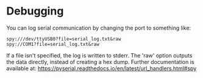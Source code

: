 # Debugging
You can log serial communication by changing the port to something like:

    spy:///dev/ttyUSB0?file=serial_log.txt&raw
    spy://COM1?file=serial_log.txt&raw

If a file isn't specified, the log is written to stderr.
The 'raw' option outputs the data directly, instead of creating a hex dump.
Further documentation is available at: https://pyserial.readthedocs.io/en/latest/url_handlers.html#spy
